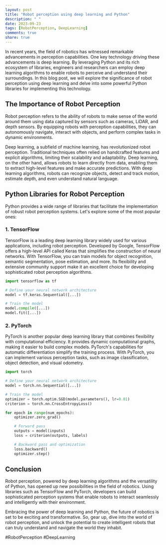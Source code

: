 ```yaml
---
layout: post
title: "Robot perception using deep learning and Python"
description: " "
date: 2023-09-23
tags: [RobotPerception, DeepLearning]
comments: true
share: true
---
```


In recent years, the field of robotics has witnessed remarkable advancements in perception capabilities. One key technology driving these advancements is deep learning. By leveraging Python and its rich ecosystem of libraries, engineers and researchers can employ deep learning algorithms to enable robots to perceive and understand their surroundings. In this blog post, we will explore the significance of robot perception using deep learning and delve into some powerful Python libraries for implementing this technology.

## The Importance of Robot Perception

Robot perception refers to the ability of robots to make sense of the world around them using data captured by sensors such as cameras, LiDAR, and depth sensors. By equipping robots with perception capabilities, they can autonomously navigate, interact with objects, and perform complex tasks in dynamic environments.

Deep learning, a subfield of machine learning, has revolutionized robot perception. Traditional techniques often relied on handcrafted features and explicit algorithms, limiting their scalability and adaptability. Deep learning, on the other hand, allows robots to learn directly from data, enabling them to extract high-level features and make accurate predictions. With deep learning algorithms, robots can recognize objects, detect and track motion, estimate depth, and even understand natural language.

## Python Libraries for Robot Perception

Python provides a wide range of libraries that facilitate the implementation of robust robot perception systems. Let's explore some of the most popular ones:

### 1. TensorFlow

TensorFlow is a leading deep learning library widely used for various applications, including robot perception. Developed by Google, TensorFlow offers a high-level API called Keras that simplifies the construction of neural networks. With TensorFlow, you can train models for object recognition, semantic segmentation, pose estimation, and more. Its flexibility and extensive community support make it an excellent choice for developing sophisticated robot perception algorithms.

```python
import tensorflow as tf

# Define your neural network architecture
model = tf.keras.Sequential([...])

# Train the model
model.compile([...])
model.fit([...])
```

### 2. PyTorch

PyTorch is another popular deep learning library that combines flexibility with computational efficiency. It provides dynamic computational graphs, making it easier to build complex models. PyTorch's capabilities for automatic differentiation simplify the training process. With PyTorch, you can implement various perception tasks, such as image classification, object detection, and visual odometry.

```python
import torch

# Define your neural network architecture
model = torch.nn.Sequential([...])

# Train the model
optimizer = torch.optim.SGD(model.parameters(), lr=0.01)
criterion = torch.nn.CrossEntropyLoss()

for epoch in range(num_epochs):
    optimizer.zero_grad()

    # Forward pass
    outputs = model(inputs)
    loss = criterion(outputs, labels)

    # Backward pass and optimization
    loss.backward()
    optimizer.step()
```

## Conclusion

Robot perception, powered by deep learning algorithms and the versatility of Python, has opened up new possibilities in the field of robotics. Using libraries such as TensorFlow and PyTorch, developers can build sophisticated perception systems that enable robots to interact seamlessly and intelligently with their environment.

Embracing the power of deep learning and Python, the future of robotics is set to be exciting and transformative. So, gear up, dive into the world of robot perception, and unlock the potential to create intelligent robots that can truly understand and navigate the world they inhabit.

#RobotPerception #DeepLearning